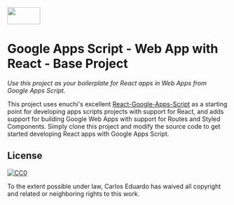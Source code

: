 <img width="75" height="39" src="https://i.imgur.com/39oZ4j9.png">


# Google Apps Script - Web App with React - Base Project
_Use this project as your boilerplate for React apps in Web Apps from Google Apps Script._

This project uses enuchi's excellent [React-Google-Apps-Script](https://github.com/enuchi/React-Google-Apps-Script) as a starting point for developing apps scripts projects with support for React, and adds support for building Google Web Apps with support for Routes and Styled Components. Simply clone this project and modify the source code to get started developing React apps with Google Apps Script.

## License

[![CC0](https://licensebuttons.net/p/zero/1.0/88x31.png)](https://creativecommons.org/publicdomain/zero/1.0/)

To the extent possible under law, Carlos Eduardo has waived all copyright and related or neighboring rights to this work.


